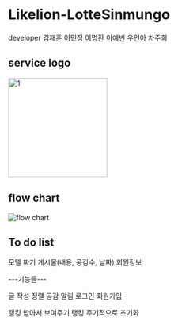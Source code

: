 # Likelion-LotteSinmungo
developer 김재훈 이민정 이명환 이예빈 우인아 차주희

## service logo
<img width="200" alt="1" src="https://user-images.githubusercontent.com/56781342/95324147-3e892480-08da-11eb-8a9e-d9d5cdf03615.png">

## flow chart
![flow chart](https://user-images.githubusercontent.com/56781342/95323998-0255c400-08da-11eb-96ec-c3528bad8f26.PNG)

## To do list
모델 짜기
게시물(내용, 공감수, 날짜)
회원정보

---기능들---

글 작성
정렬 공감 알림 
로그인 회원가입

랭킹 받아서 보여주기
랭킹 주기적으로 초기화

